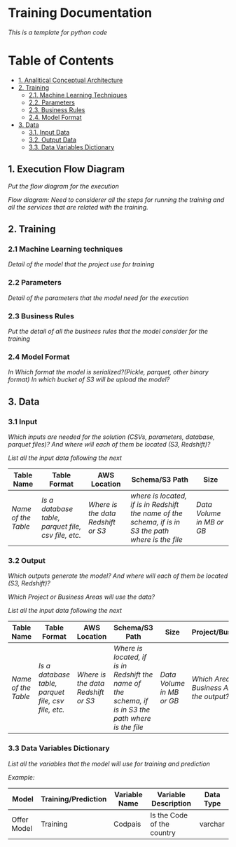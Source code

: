 # Training Documentation

*This is a template for python code*

# Table of Contents

* [1. Analitical Conceptual Architecture](1-Analitical-Conceptual-Architecture)
* [2. Training]()
  * [2.1. Machine Learning Techniques]()
  * [2.2. Parameters]()
  * [2.3. Business Rules]()
  * [2.4. Model Format]()
* [3. Data]()
  * [3.1. Input Data]()
  * [3.2. Output Data]()
  * [3.3. Data Variables Dictionary]()

## 1. Execution Flow Diagram
*Put the flow diagram for the execution*

*Flow diagram: Need to considerer all the steps for running the training and all the services that are related with the training.*

## 2. Training

### 2.1 Machine Learning techniques
*Detail of the model that the project use for training*

### 2.2 Parameters
*Detail of the parameters that the model need for the execution*

### 2.3 Business Rules
*Put the detail of all the businees rules that the model consider for the training*

### 2.4 Model Format
*In Which format the model is serialized?(Pickle, parquet, other binary format)*
*In which bucket of S3 will be upload the model?*

## 3. Data

### 3.1 Input
*Which inputs are needed for the solution (CSVs, parameters, database, parquet files)? And where will each of them be located (S3, Redshift)?*

*List all the input data following the next*


|Table Name|Table Format|AWS Location|Schema/S3 Path|Size|
|---|---|---|---|---|
| *Name of the Table*   | *Is a database table, parquet file, csv file, etc.*  | *Where is the data Redshift or S3* | *where is located, if is in Redshift the name of the schema, if is in S3 the path where is the file*|*Data Volume in MB or GB*||

### 3.2 Output
*Which outputs generate the model? And where will each of them be located (S3, Redshift)?*

*Which Project or Business Areas will use the data?*

*List all the input data following the next*

|Table Name|Table Format|AWS Location|Schema/S3 Path|Size|Project/BusinessArea|
|---|---|---|---|----|----|
|*Name of the Table*| *Is a database table, parquet file, csv file, etc.*  | *Where is the data Redshift or S3* | *Where is located, if is in Redshift the name of the schema, if is in S3 the path where is the file*|*Data Volume in MB or GB*|*Which Area or Business Area will use the output?*|

### 3.3 Data Variables Dictionary

*List all the variables that the model will use for training and prediction*

*Example:*

|Model|Training/Prediction|Variable Name|Variable Description|Data Type|
|-----|-------------------|-------------|--------------------|---------|
|Offer Model|Training|Codpais|Is the Code of the country | varchar|
